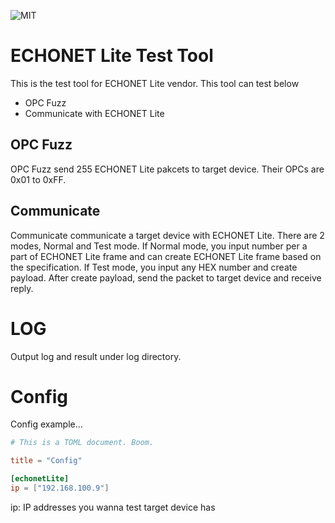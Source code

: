 ![MIT](https://img.shields.io/github/license/tttfrfr2/ECHONETTester)
# ECHONET Lite Test Tool
This is the test tool for ECHONET Lite vendor. 
This tool can test below

- OPC Fuzz
- Communicate with ECHONET Lite

## OPC Fuzz
OPC Fuzz send 255 ECHONET Lite pakcets to target device. Their OPCs are 0x01 to 0xFF. 

## Communicate 
Communicate communicate a target device with ECHONET Lite. There are 2 modes, Normal and Test mode. If Normal mode, you input number per a part of ECHONET Lite frame and can create ECHONET Lite frame based on the specification. If Test mode, you input any HEX number and create payload. After create payload, send the packet to target device and receive reply.

# LOG
Output log and result under log directory.

# Config
Config example...

```toml:config.toml
# This is a TOML document. Boom.

title = "Config"

[echonetLite]
ip = ["192.168.100.9"]
```

ip: IP addresses you wanna test target device has
